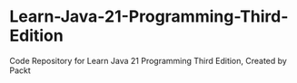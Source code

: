 # Learn-Java-21-Programming-Third-Edition
Code Repository for Learn Java 21 Programming Third Edition, Created by Packt
